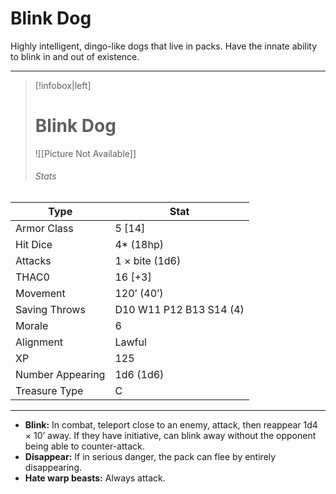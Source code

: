 # Blink Dog

Highly intelligent, dingo-like dogs that live in packs. Have the innate ability to blink in and out of existence.

------
> [!infobox|left] 
>  # Blink Dog
>  ![[Picture Not Available]] 
>  ###### Stats 
| Type                    | Stat        |
| ---------------- | ------------------------------ |
| Armor Class     | 5 [14]                  |
| Hit Dice         | 4* (18hp)               |
| Attacks          | 1 × bite (1d6)          |
| THAC0            | 16 [+3]                 |
| Movement         | 120’ (40’)              |
| Saving Throws    | D10 W11 P12 B13 S14 (4) |
| Morale           | 6                       |
| Alignment        | Lawful                  |
| XP               | 125                     |
| Number Appearing | 1d6 (1d6)               |
| Treasure Type    | C                       |

------

- **Blink:** In combat, teleport close to an enemy, attack, then reappear 1d4 × 10’ away. If they have initiative, can blink away without the opponent being able to counter-attack.
- **Disappear:** If in serious danger, the pack can flee by entirely disappearing.
- **Hate warp beasts:** Always attack.